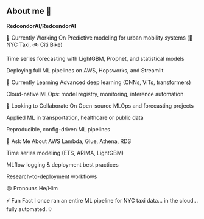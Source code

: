 ## About me 👋
**RedcondorAI/RedcondorAI**


🔭 Currently Working On
Predictive modeling for urban mobility systems (🚖 NYC Taxi, 🚲 Citi Bike)

Time series forecasting with LightGBM, Prophet, and statistical models

Deploying full ML pipelines on AWS, Hopsworks, and Streamlit

🌱 Currently Learning
Advanced deep learning (CNNs, ViTs, transformers)

Cloud-native MLOps: model registry, monitoring, inference automation

👯 Looking to Collaborate On
Open-source MLOps and forecasting projects

Applied ML in transportation, healthcare or public data

Reproducible, config-driven ML pipelines

💬 Ask Me About
AWS Lambda, Glue, Athena, RDS

Time series modeling (ETS, ARIMA, LightGBM)

MLflow logging & deployment best practices

Research-to-deployment workflows

😄 Pronouns
He/Him

⚡ Fun Fact
I once ran an entire ML pipeline for NYC taxi data... in the cloud... fully automated. 💡

